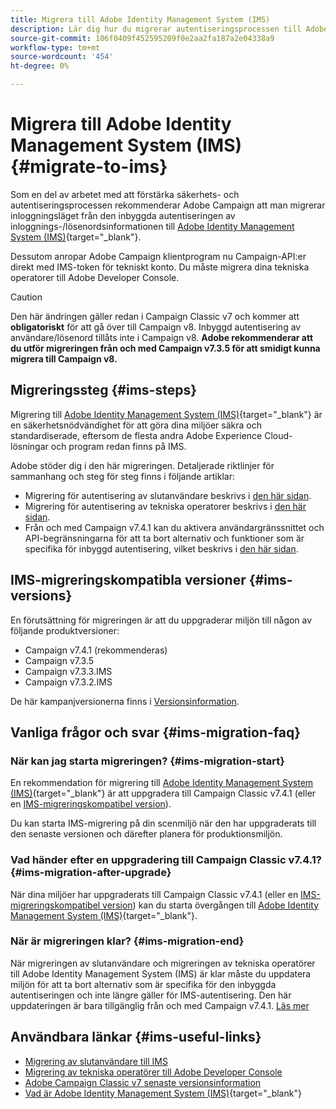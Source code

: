 ```yaml
---
title: Migrera till Adobe Identity Management System (IMS)
description: Lär dig hur du migrerar autentiseringsprocessen till Adobe Identity Management System (IMS)
source-git-commit: 106f0409f452595209f0e2aa2fa187a2e04338a9
workflow-type: tm+mt
source-wordcount: '454'
ht-degree: 0%

---
```


# Migrera till Adobe Identity Management System (IMS) {#migrate-to-ims}

Som en del av arbetet med att förstärka säkerhets- och autentiseringsprocessen rekommenderar Adobe Campaign att man migrerar inloggningsläget från den inbyggda autentiseringen av inloggnings-/lösenordsinformationen till [Adobe Identity Management System (IMS)](https://helpx.adobe.com/enterprise/using/identity.html){target="_blank"}.

Dessutom anropar Adobe Campaign klientprogram nu Campaign-API:er direkt med IMS-token för tekniskt konto. Du måste migrera dina tekniska operatorer till Adobe Developer Console.

>[!CAUTION]
>
>Den här ändringen gäller redan i Campaign Classic v7 och kommer att **obligatoriskt** för att gå över till Campaign v8. Inbyggd autentisering av användare/lösenord tillåts inte i Campaign v8. **Adobe rekommenderar att du utför migreringen från och med Campaign v7.3.5 för att smidigt kunna migrera till Campaign v8.**
>

## Migreringssteg {#ims-steps}

Migrering till [Adobe Identity Management System (IMS)](https://helpx.adobe.com/enterprise/using/identity.html){target="_blank"} är en säkerhetsnödvändighet för att göra dina miljöer säkra och standardiserade, eftersom de flesta andra Adobe Experience Cloud-lösningar och program redan finns på IMS.

Adobe stöder dig i den här migreringen. Detaljerade riktlinjer för sammanhang och steg för steg finns i följande artiklar:

* Migrering för autentisering av slutanvändare beskrivs i [den här sidan](migrate-users-to-ims.md).
* Migrering för autentisering av tekniska operatorer beskrivs i [den här sidan](ims-migration.md).
* Från och med Campaign v7.4.1 kan du aktivera användargränssnittet och API-begränsningarna för att ta bort alternativ och funktioner som är specifika för inbyggd autentisering, vilket beskrivs i [den här sidan](impact-ims-migration.md).


## IMS-migreringskompatibla versioner {#ims-versions}

En förutsättning för migreringen är att du uppgraderar miljön till någon av följande produktversioner:

* Campaign v7.4.1 (rekommenderas)
* Campaign v7.3.5
* Campaign v7.3.3.IMS
* Campaign v7.3.2.IMS

De här kampanjversionerna finns i [Versionsinformation](../../rn/using/latest-release.md).

## Vanliga frågor och svar {#ims-migration-faq}

### När kan jag starta migreringen? {#ims-migration-start}

En rekommendation för migrering till [Adobe Identity Management System (IMS)](https://helpx.adobe.com/enterprise/using/identity.html){target="_blank"} är att uppgradera till Campaign Classic v7.4.1 (eller en [IMS-migreringskompatibel version](#ims-versions)).

Du kan starta IMS-migrering på din scenmiljö när den har uppgraderats till den senaste versionen och därefter planera för produktionsmiljön.

### Vad händer efter en uppgradering till Campaign Classic v7.4.1? {#ims-migration-after-upgrade}

När dina miljöer har uppgraderats till Campaign Classic v7.4.1 (eller en [IMS-migreringskompatibel version](#ims-versions)) kan du starta övergången till [Adobe Identity Management System (IMS)](https://helpx.adobe.com/enterprise/using/identity.html){target="_blank"}.

### När är migreringen klar? {#ims-migration-end}

När migreringen av slutanvändare och migreringen av tekniska operatörer till Adobe Identity Management System (IMS) är klar måste du uppdatera miljön för att ta bort alternativ som är specifika för den inbyggda autentiseringen och inte längre gäller för IMS-autentisering. Den här uppdateringen är bara tillgänglig från och med Campaign v7.4.1. [Läs mer](impact-ims-migration.md)



## Användbara länkar {#ims-useful-links}

* [Migrering av slutanvändare till IMS](migrate-users-to-ims.md)
* [Migrering av tekniska operatörer till Adobe Developer Console](ims-migration.md)
* [Adobe Campaign Classic v7 senaste versionsinformation](../../rn/using/latest-release.md)
* [Vad är Adobe Identity Management System (IMS)](https://helpx.adobe.com/enterprise/using/identity.html){target="_blank"}
